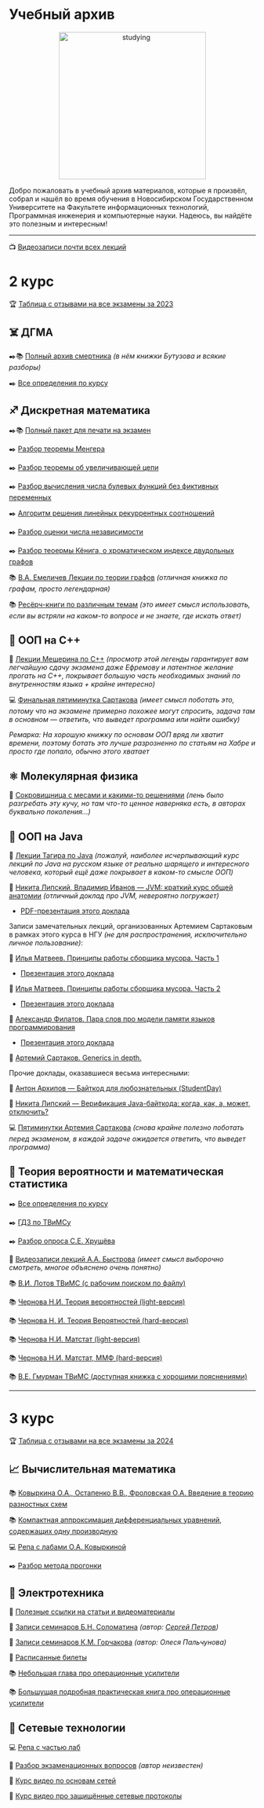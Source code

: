 # Учебный архив
<p align="center">
  <img src="https://github.com/sckwokyboom/Education-Files/assets/93517239/0b7b670c-968b-4e13-8b31-093bbbbebf96" alt="studying" height="300"/>
</p>

Добро пожаловать в учебный архив материалов, которые я произвёл, собрал и нашёл во время обучения в Новосибирском Государственном Университете на Факультете информационных технологий, Программная инженерия и компьютерные науки. Надеюсь, вы найдёте это полезным и интересным!

***

📺 [Видеозаписи почти всех лекций](https://docs.google.com/document/d/1e_ZcP-Y6xyvuVTZhEXEF-hSO0Kunb9gHNaP6VgQB224/edit)

# 2 курс

🏆 [Таблица с отзывами на все экзамены за 2023](https://docs.google.com/spreadsheets/d/1dhDscJFHIkj6Opth5mK3tTF2Ei3HrhcXnmVZ9eYV8wM/edit?usp=sharing)

## ☠️ ДГМА

✒️📚 [Полный архив смертника](https://drive.google.com/drive/folders/11PndfPaxXmyG4LkNCAPM_ikOUhu5SgqV?usp=sharing)
_(в нём книжки Бутузова и всякие разборы)_

✒️ [Все определения по курсу](https://drive.google.com/file/d/1EB9VrpXm2za9ITru3jl3dCVsUnv2UwaE/view?usp=sharing)

## ♐️ Дискретная математика
✒️📚 [Полный пакет для печати на экзамен](https://drive.google.com/drive/folders/15ODtIKXfCwS-EEuJQ6mY_HYx-LQSBujV?usp=sharing)

✒️ [Разбор теоремы Менгера](https://drive.google.com/file/d/1HA2AqfF7ncN3FP-h4QF-dEZJzmp7dDKf/view?usp=sharing)

✒️ [Разбор теоремы об увеличивающей цепи](https://drive.google.com/file/d/1Y5ZJ21AmjBgc7wni4Xtx7yNAA1y4_S4j/view?usp=sharing)

✒️ [Разбор вычисления числа булевых функций без фиктивных переменных](https://drive.google.com/file/d/1oTRmmGPNF0N3FsCyuWUCBbeFma1-D6vF/view?usp=sharing)

✒️ [Алгоритм решения линейных рекуррентных соотношений](https://drive.google.com/file/d/1QguVUmPJ8c7HB_xwikA3grimTbP18fc1/view?usp=sharing)

✒️ [Разбор оценки числа независимости](https://drive.google.com/file/d/1S9TqxZYk7AdAalwn1qwfeSs_42yXXz_e/view?usp=sharing)

✒️ [Разбор теоермы Кёнига, о хроматическом индексе двудольных графов](https://drive.google.com/file/d/1izBneToF_wcl2l5isDN3qH_lAFFob2To/view?usp=sharing)

📚 [В.А. Емеличев Лекции по теории графов](https://drive.google.com/file/d/1_fdyxF0z6O5LgEHGhElOmeiGtjEW4WPq/view?usp=sharing) _(отличная книжка по графам, просто легендарная)_

📚 [Ресёрч-книги по различным темам](https://drive.google.com/drive/folders/14mdBDODINeYrb8hm0ihsmKZrJmKY4csU?usp=sharing) _(это имеет смысл использовать, если вы встряли на каком-то вопросе и не знаете, где искать ответ)_

## 🧠 ООП на C++

👀 [Лекции Мещерина по C++](https://www.youtube.com/playlist?list=PLmSYEYYGhnBviRYhIDty-CSTDS16a3whl) _(просмотр этой легенды гарантирует вам легчайшую сдачу экзамена даже Ефремову и латентное желание прогать на C++, покрывает большую часть необходимых знаний по внутренностям языка + крайне интересно)_

💻 [Финальная пятиминутка Сартакова](https://drive.google.com/drive/folders/1sePudygMRtP5CqIiwkMJ8uMPeUAPdikC?usp=sharing) _(имеет смысл поботать это, потому что на экзамене примерно похожее могут спросить, задача там в основном — ответить, что выведет программа или найти ошибку)_

_Ремарка: На хорошую книжку по основам ООП вряд ли хватит времени, поэтому ботать это лучше разрозненно по статьям на Хабре и просто где попало, обычно этого хватает_

## ⚛️ Молекулярная физика
💎 [Сокровищница с месами и какими-то решениями](https://drive.google.com/drive/folders/1JbQ3wW_0RYJKGNEabsx0BRu3qkBR3x0G?usp=sharing) _(лень было разгребать эту кучу, но там что-то ценное наверняка есть, в авторах буквально поколения...)_

## 💖 ООП на Java

👀 [Лекции Тагира по Java](https://www.youtube.com/playlist?list=PLlb7e2G7aSpTCB2OxGlezpgOXwq4xer7Z) _(пожалуй, наиболее исчерпывающий курс лекций по Java на русском языке от реально шарящего и интересного человека, который ещё даже покрывает в каком-то смысле ООП)_

👀 [Никита Липский, Владимир Иванов — JVM: краткий курс общей анатомии](https://youtu.be/-fcj6EL9rc4) _(отличный доклад про JVM, невероятно погружает)_
+ [PDF-презентация этого доклада](https://students.jpoint.ru/presentations/track_1/JVM%20jpoint%20-%20kit.pdf)

Записи замечательных лекций, организованных Артемием Сартаковым в рамках этого курса в НГУ _(не для распространения, исключительно личное пользование)_:

👀 [Илья Матвеев. Принципы работы сборщика мусора. Часть 1](https://disk.yandex.ru/i/2k0IFFFaK08olA)
+ [Презентация этого доклада](https://docs.google.com/presentation/d/1OTqzYYWcEAAEr7cl1CDYBJ19i0t9IIYilddYegsO3gM/edit)

👀 [Илья Матвеев. Принципы работы сборщика мусора. Часть 2](https://disk.yandex.ru/i/jmDIc_MfJkyM_A)
+ [Презентация этого доклада](https://docs.google.com/presentation/d/1uFamBCjozNs9n6Z79qq1O7pAV0m4Q6mCvfUgyBshrJ8/edit)

👀 [Александр Филатов. Пара слов про модели памяти языков программирования](https://disk.yandex.ru/i/EHPJXDmj3G2CEw)
+ [Презентация этого доклада](https://github.com/Svazars/lang-mem-models-intro)

👀 [Артемий Сартаков. Generics in depth.](https://disk.yandex.ru/i/bQq-x-idIy-Y6g)

Прочие доклады, оказавшиеся весьма интересными:

👀 [Антон Архипов — Байткод для любознательных (StudentDay)](https://youtu.be/1XV88X3ugiM)

👀 [Никита Липский — Верификация Java-байткода: когда, как, а, может, отключить?](https://youtu.be/-OocG7tFIOQ)

💻 [Пятиминутки Артемия Сартакова](https://drive.google.com/drive/folders/1Dl2SvyvsbyoReKg_47CHZ3jvIbYfrfQ4?usp=sharing) _(снова крайне полезно поботать перед экзаменом, в каждой задаче ожидается ответить, что выведет программа)_

## 🎲 Теория вероятности и математическая статистика

✒️ [Все определения по курсу](https://drive.google.com/file/d/1AsX-bj6_yoWBY3Ei0xuOgMjmAfHgYp8J/view?usp=sharing)

✒️ [ГДЗ по ТВиМСу](https://drive.google.com/file/d/1aGMHK4OO7Cg4tdn10shElxy9CqBvZ6tb/view?usp=sharing)

✒️ [Разбор опроса С.Е. Хрущёва](https://drive.google.com/file/d/1fHtNjh66gXaON8ePHnhRN8JmNrGYlU6Q/view?usp=sharing)

👀 [Видеозаписи лекций А.А. Быстрова](https://www.youtube.com/playlist?list=PLHAiwjMOQSmxBvprgYuzH29_pLq3m46A3) _(имеет смысл выборочно смотреть, многое объяснено очень понятно)_

📚 [В.И. Лотов ТВиМС (с рабочим поиском по файлу)](https://drive.google.com/file/d/1bunbVDKaX0KE9Mif2lXw4czLaKhu8oKQ/view?usp=sharing)

📚 [Чернова Н.И. Теория вероятностей (light-версия)](https://drive.google.com/file/d/1JISW64knYJhDfI2tJsXRz0cFO5x1ccii/view?usp=sharing)

📚 [Чернова Н. И. Теория Вероятностей (hard-версия)](https://drive.google.com/file/d/1OZjlIFNUm_zwHllgOVCjXX-egQcJKzRm/view?usp=sharing)

📚 [Чернова Н.И. Матстат (light-версия)](https://drive.google.com/file/d/1mNwVZyUYsAhKMImn68zb1XJT6D2gOymJ/view?usp=sharing)

📚 [Чернова Н.И. Матстат, ММФ (hard-версия)](https://drive.google.com/file/d/1iLs6oLaxatB4xp5brndMNqFTK-_sNh0T/view?usp=sharing)

📚 [В.Е. Гмурман ТВиМС (доступная книжка с хорошими пояснениями)](https://drive.google.com/file/d/1eqBnGOenvbqxJ_lDJhPF5BztBvd20VZ2/view?usp=sharing)

***
# 3 курс
🏆 [Таблица с отзывами на все экзамены за 2024](https://docs.google.com/spreadsheets/d/1f7Ul7q0BK61sFfOVHNRiad904Ts8MQDXsimatGEt5S4/edit#gid=2004089442)

## 📈 Вычислительная математика

📚 [Ковыркина О.А., Остапенко В.В., Фроловская О.А. Введение в теорию разностных схем](https://drive.google.com/file/d/13IJ3jqKtOwYfvRTInD5F1QJTWoZECBzh/view?usp=sharing)

📚 [Компактная аппроксимация дифференциальных уравнений, содержащих одну производную](https://drive.google.com/file/d/1bdprQ2eTO6N2X8xtCfEu0zd-VY9QYRl_/view?usp=sharing)

💻 [Репа с лабами О.А. Ковыркиной](https://github.com/sckwokyboom/Computational-Math-Labs)

✒️ [Разбор метода прогонки](https://drive.google.com/file/d/1FCw8KYH_pT3Uez8E0oQsLwWwRlOfaqis/view?usp=sharing)


## 🔌 Электротехника

👀 [Полезные ссылки на статьи и видеоматериалы](https://drive.google.com/file/d/1uoI33V23k-1WQAYhD86ad5i4yTS4Trtk/view?usp=sharing)

📝 [Записи семинаров Б.Н. Соломатина](https://drive.google.com/file/d/1DewsjLc1RTZ2D6vRhOf8EW8DBrwEoaSU/view?usp=sharing) _(автор: [Сергей Петров](https://github.com/ptrvsrg))_

📝 [Записи семинаров К.М. Горчакова](https://drive.google.com/file/d/1bQMDFHW7UhzNL8z8ThVzeK2L4zd_fu2Z/view?usp=sharing) _(автор: Олеся Пальчунова)_

📝 [Расписанные билеты](https://drive.google.com/file/d/1UWIB4h3vGEM9rUSusU9WVFw4b-tmONUn/view?usp=sharing)

📚 [Небольшая глава про операционные усилители](https://drive.google.com/file/d/1ZbGj9Ag8Kc9sg2HwzIX053wqLeeL8gVw/view?usp=sharing)

📚 [Большущая подробная практическая книга про операционные усилители](https://drive.google.com/file/d/1Bu_7yGoYJwp62DG1ghU6AuWOgAYw534N/view?usp=sharing)

## 📡 Сетевые технологии

💻 [Репа с частью лаб](https://github.com/sckwokyboom/Network-Technologies-Labs)

📝 [Разбор экзаменационных вопросов](https://drive.google.com/file/d/1mP4sdmM_nBNadYxwCYy7ely_rpCDICBj/view?usp=sharing) _(автор неизвестен)_

👀 [Курс видео по основам сетей](https://www.youtube.com/playlist?list=PLtPJ9lKvJ4oiNMvYbOzCmWy6cRzYAh9B1)

👀 [Курс видео про защищённые сетевые протоколы](https://www.youtube.com/playlist?list=PLtPJ9lKvJ4oiFnWCsVRElorOLt69YDEnv)
